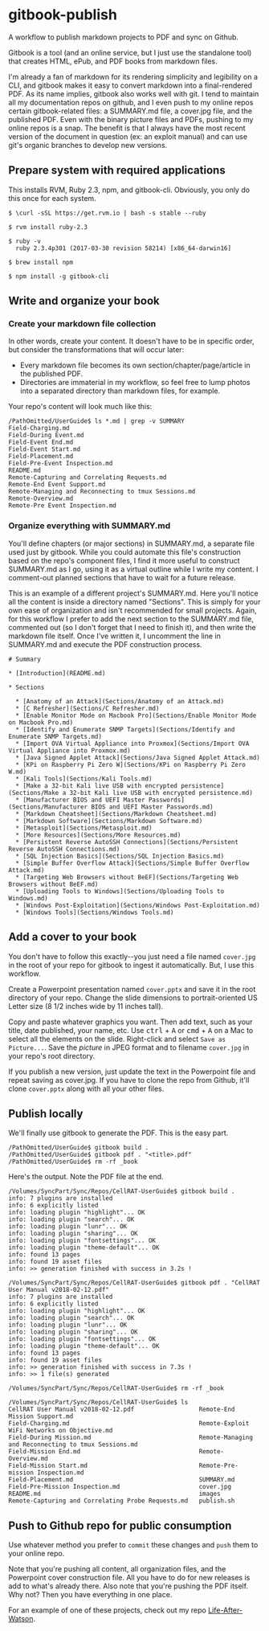 gitbook-publish
================================================================================

A workflow to publish markdown projects to PDF and sync on Github.

Gitbook is a tool (and an online service, but I just use the standalone tool) that creates HTML, ePub, and PDF books from markdown files.

I'm already a fan of markdown for its rendering simplicity and legibility on a CLI, and gitbook makes it easy to convert markdown into a final-rendered PDF. As its name implies, gitbook also works well with git. I tend to maintain all my documentation repos on github, and I even push to my online repos certain gitbook-related files: a SUMMARY.md file, a cover.jpg file, and the published PDF. Even with the binary picture files and PDFs, pushing to my online repos is a snap. The benefit is that I always have the most recent version of the document in question (ex: an exploit manual) and can use git's organic branches to develop new versions.

Prepare system with required applications
--------------------------------------------------------------------------------

This installs RVM, Ruby 2.3, npm, and gitbook-cli. Obviously, you only do this once for each system.

```
$ \curl -sSL https://get.rvm.io | bash -s stable --ruby

$ rvm install ruby-2.3

$ ruby -v
  ruby 2.3.4p301 (2017-03-30 revision 58214) [x86_64-darwin16]

$ brew install npm

$ npm install -g gitbook-cli
```

Write and organize your book
--------------------------------------------------------------------------------

### Create your markdown file collection

In other words, create your content. It doesn't have to be in specific order, but consider the transformations that will occur later:

- Every markdown file becomes its own section/chapter/page/article in the published PDF.
- Directories are immaterial in my workflow, so feel free to lump photos into a separated directory than markdown files, for example.

Your repo's content will look much like this:

```
/PathOmitted/UserGuide$ ls *.md | grep -v SUMMARY
Field-Charging.md
Field-During Event.md
Field-Event End.md
Field-Event Start.md
Field-Placement.md
Field-Pre-Event Inspection.md
README.md
Remote-Capturing and Correlating Requests.md
Remote-End Event Support.md
Remote-Managing and Reconnecting to tmux Sessions.md
Remote-Overview.md
Remote-Pre Event Inspection.md
```

### Organize everything with SUMMARY.md

You'll define chapters (or major sections) in SUMMARY.md, a separate file used just by gitbook. While you could automate this file's construction based on the repo's component files, I find it more useful to construct SUMMARY.md as I go, using it as a virtual outline while I write my content. I comment-out planned sections that have to wait for a future release.

This is an example of a different project's SUMMARY.md. Here you'll notice all the content is inside a directory named "Sections". This is simply for your own ease of organization and isn't recommended for small projects. Again, for this workflow I prefer to add the next section to the SUMMARY.md file, commented out (so I don't forget that I need to finish it), and then write the markdown file itself. Once I've written it, I uncomment the line in SUMMARY.md and execute the PDF construction process.

```
# Summary

* [Introduction](README.md)

* Sections

  * [Anatomy of an Attack](Sections/Anatomy of an Attack.md)
  * [C Refresher](Sections/C Refresher.md)
  * [Enable Monitor Mode on Macbook Pro](Sections/Enable Monitor Mode on Macbook Pro.md)
  * [Identify and Enumerate SNMP Targets](Sections/Identify and Enumerate SNMP Targets.md)
  * [Import OVA Virtual Appliance into Proxmox](Sections/Import OVA Virtual Appliance into Proxmox.md)
  * [Java Signed Applet Attack](Sections/Java Signed Applet Attack.md)
  * [KPi on Raspberry Pi Zero W](Sections/KPi on Raspberry Pi Zero W.md)
  * [Kali Tools](Sections/Kali Tools.md)
  * [Make a 32-bit Kali live USB with encrypted persistence](Sections/Make a 32-bit Kali live USB with encrypted persistence.md)
  * [Manufacturer BIOS and UEFI Master Passwords](Sections/Manufacturer BIOS and UEFI Master Passwords.md)
  * [Markdown Cheatsheet](Sections/Markdown Cheatsheet.md)
  * [Markdown Software](Sections/Markdown Software.md)
  * [Metasploit](Sections/Metasploit.md)
  * [More Resources](Sections/More Resources.md)
  * [Persistent Reverse AutoSSH Connections](Sections/Persistent Reverse AutoSSH Connections.md)
  * [SQL Injection Basics](Sections/SQL Injection Basics.md)
  * [Simple Buffer Overflow Attack](Sections/Simple Buffer Overflow Attack.md)
  * [Targeting Web Browsers without BeEF](Sections/Targeting Web Browsers without BeEF.md)
  * [Uploading Tools to Windows](Sections/Uploading Tools to Windows.md)
  * [Windows Post-Exploitation](Sections/Windows Post-Exploitation.md)
  * [Windows Tools](Sections/Windows Tools.md)
```

Add a cover to your book
--------------------------------------------------------------------------------

You don't have to follow this exactly--you just need a file named `cover.jpg` in the root of your repo for gitbook to ingest it automatically. But, I use this workflow.

Create a Powerpoint presentation named `cover.pptx` and save it in the root directory of your repo. Change the slide dimensions to portrait-oriented US Letter size (8 1/2 inches wide by 11 inches tall).

Copy and paste whatever graphics you want. Then add text, such as your title, date published, your name, etc. Use <kbd>ctrl</kbd> + <kbd>A</kbd> or <kbd>cmd</kbd> + <kbd>A</kbd> on a Mac to select all the elements on the slide. Right-click and select `Save as Picture...`. Save the <i>picture</i> in JPEG format and to filename `cover.jpg` in your repo's root directory.

If you publish a new version, just update the text in the Powerpoint file and repeat saving as cover.jpg. If you have to clone the repo from Github, it'll clone `cover.pptx` along with all your other files.

Publish locally
--------------------------------------------------------------------------------

We'll finally use gitbook to generate the PDF. This is the easy part.

```
/PathOmitted/UserGuide$ gitbook build .
/PathOmitted/UserGuide$ gitbook pdf . "<title>.pdf"
/PathOmitted/UserGuide$ rm -rf _book
```

Here's the output. Note the PDF file at the end.

```
/Volumes/SyncPart/Sync/Repos/CellRAT-UserGuide$ gitbook build .
info: 7 plugins are installed
info: 6 explicitly listed
info: loading plugin "highlight"... OK
info: loading plugin "search"... OK
info: loading plugin "lunr"... OK
info: loading plugin "sharing"... OK
info: loading plugin "fontsettings"... OK
info: loading plugin "theme-default"... OK
info: found 13 pages
info: found 19 asset files
info: >> generation finished with success in 3.2s !

/Volumes/SyncPart/Sync/Repos/CellRAT-UserGuide$ gitbook pdf . "CellRAT User Manual v2018-02-12.pdf"
info: 7 plugins are installed
info: 6 explicitly listed
info: loading plugin "highlight"... OK
info: loading plugin "search"... OK
info: loading plugin "lunr"... OK
info: loading plugin "sharing"... OK
info: loading plugin "fontsettings"... OK
info: loading plugin "theme-default"... OK
info: found 13 pages
info: found 19 asset files
info: >> generation finished with success in 7.3s !
info: >> 1 file(s) generated

/Volumes/SyncPart/Sync/Repos/CellRAT-UserGuide$ rm -rf _book

/Volumes/SyncPart/Sync/Repos/CellRAT-UserGuide$ ls
CellRAT User Manual v2018-02-12.pdf                  Remote-End Mission Support.md
Field-Charging.md                                    Remote-Exploit WiFi Networks on Objective.md
Field-During Mission.md                              Remote-Managing and Reconnecting to tmux Sessions.md
Field-Mission End.md                                 Remote-Overview.md
Field-Mission Start.md                               Remote-Pre-mission Inspection.md
Field-Placement.md                                   SUMMARY.md
Field-Pre-Mission Inspection.md                      cover.jpg
README.md                                            images
Remote-Capturing and Correlating Probe Requests.md   publish.sh

```

Push to Github repo for public consumption
--------------------------------------------------------------------------------

Use whatever method you prefer to `commit` these changes and `push` them to your online repo.

Note that you're pushing all content, all organization files, and the Powerpoint cover construction file. All you have to do for new releases is add to what's already there. Also note that you're pushing the PDF itself. Why not? Then you have everything in one place.

For an example of one of these projects, check out my repo [Life-After-Watson](https://github.com/stuporuser/life-after-watson).

